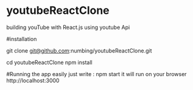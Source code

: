 # youtubeReactClone

building youTube with React.js using youtube Api

#installation 

 git clone git@github.com:numbing/youtubeReactClone.git
 
 cd youtubeReactClone
 npm install 
 
 #Running the app
 easily just write :
 npm start
 it will run on your browser http://localhost:3000